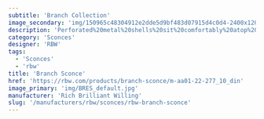 ```yaml
---
subtitle: 'Branch Collection'
image_secondary: 'img/150965c48304912e2dde5d9bf483d07915d4c0d4-2400x1200.png'
description: 'Perforated%20metal%20shells%20sit%20comfortably%20atop%20diffuser%20lenses%2C%20in%20this%20family%20of%20lights.%20This%20fixture%20is%20available%20in%20a%20variety%20of%20warm%20anodized%20finishes%20and%20warm%20color%20temperatures%2C%20adding%20atmosphere%20to%20any%20space.'
category: 'Sconces'
designer: 'RBW'
tags:
  - 'Sconces'
  - 'rbw'
title: 'Branch Sconce'
href: 'https://rbw.com/products/branch-sconce/m-aa01-22-277_10_din'
image_primary: 'img/BRES_default.jpg'
manufacturer: 'Rich Brilliant Willing'
slug: '/manufacturers/rbw/sconces/rbw-branch-sconce'
---
```

